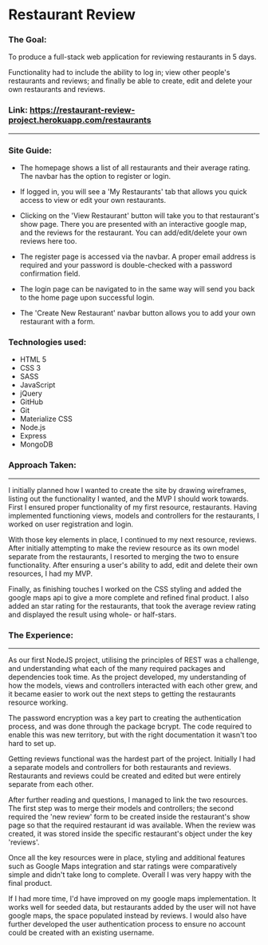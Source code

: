 # Restaurant Review

### The Goal:
To produce a full-stack web application for reviewing restaurants in 5 days.

Functionality had to include the ability to log in; view other people's restaurants and reviews; and finally be able to create, edit and delete your own restaurants and reviews.

### Link: https://restaurant-review-project.herokuapp.com/restaurants

---

### Site Guide:
* The homepage shows a list of all restaurants and their average rating. The navbar has the option to register or login.

* If logged in, you will see a 'My Restaurants' tab that allows you quick access to view or edit your own restaurants.

* Clicking on the 'View Restaurant' button will take you to that restaurant's show page. There you are presented with an interactive google map, and the reviews for the restaurant. You can add/edit/delete your own reviews here too.

* The register page is accessed via the navbar. A proper email address is required and your password is double-checked with a password confirmation field.

* The login page can be navigated to in the same way will send you back to the home page upon successful login.

* The 'Create New Restaurant' navbar button allows you to add your own restaurant with a form.

### Technologies used:
* HTML 5
* CSS 3
* SASS
* JavaScript
* jQuery
* GitHub
* Git
* Materialize CSS
* Node.js
* Express
* MongoDB

### Approach Taken:
---
I initially planned how I wanted to create the site by drawing wireframes, listing out the functionality I wanted, and the MVP I should work towards. First I ensured proper functionality of my first resource, restaurants. Having implemented functioning views, models and controllers for the restaurants, I worked on user registration and login.

With those key elements in place, I continued to my next resource, reviews. After initially attempting to make the review resource as its own model separate from the restaurants, I resorted to merging the two to ensure functionality. After ensuring a user's ability to  add, edit and delete their own resources, I had my MVP.

Finally, as finishing touches I worked on the CSS styling and added the google maps api to give a more complete and refined final product. I also added an star rating for the restaurants, that took the average review rating and displayed the result using whole- or half-stars.

### The Experience:
---
As our first NodeJS project, utilising the principles of REST was a challenge, and understanding what each of the many required packages and dependencies took time. As the project developed, my understanding of how the models, views and controllers interacted with each other grew, and it became easier to work out the next steps to getting the restaurants resource working.

The password encryption was a key part to creating the authentication process, and was done through the package bcrypt. The code required to enable this was new territory, but with the right documentation it wasn't too hard to set up.

Getting reviews functional was the hardest part of the project. Initially I had a separate models and controllers for both restaurants and reviews. Restaurants and reviews could be created and edited but were entirely separate from each other.

After further reading and questions, I managed to link the two resources. The first step was to merge their models and controllers; the second required the 'new review' form to be created inside the restaurant's show page so that the required restaurant id was available. When the review was created, it was stored inside the specific restaurant's object under the key 'reviews'.

Once all the key resources were in place, styling and additional features such as Google Maps integration and star ratings were comparatively simple and didn't take long to complete. Overall I was very happy with the final product.

If I had more time, I'd have improved on my google maps implementation. It works well for seeded data, but restaurants added by the user will not have google maps, the space populated instead by reviews. I would also have further developed the user authentication process to ensure no account could be created with an existing username.

